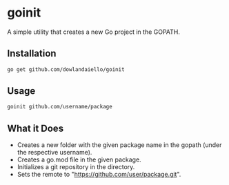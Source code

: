 # goinit

A simple utility that creates a new Go project in the GOPATH.

## Installation

```zsh
go get github.com/dowlandaiello/goinit
```

## Usage

```zsh
goinit github.com/username/package
```

## What it Does

- Creates a new folder with the given package name in the gopath (under the respective username).
- Creates a go.mod file in the given package.
- Initializes a git repository in the directory.
- Sets the remote to "https://github.com/user/package.git".